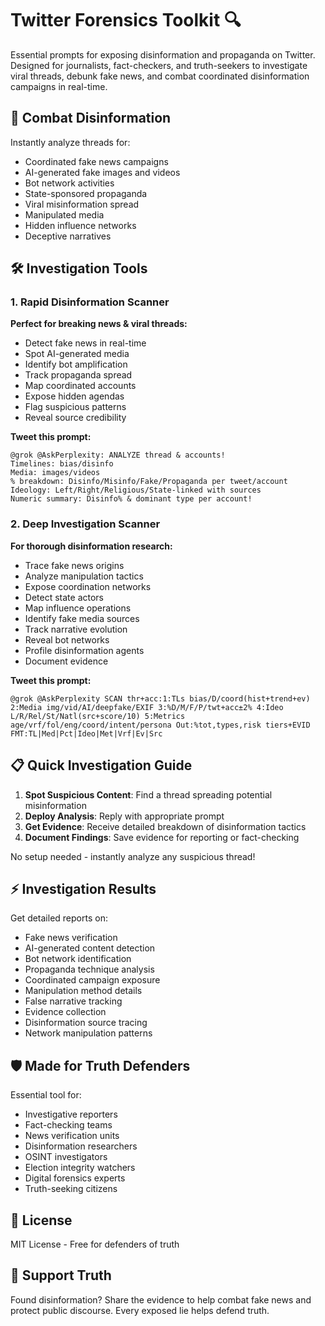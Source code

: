 # Twitter Forensics Toolkit 🔍

Essential prompts for exposing disinformation and propaganda on Twitter. Designed for journalists, fact-checkers, and truth-seekers to investigate viral threads, debunk fake news, and combat coordinated disinformation campaigns in real-time.

## 🎯 Combat Disinformation

Instantly analyze threads for:

- Coordinated fake news campaigns
- AI-generated fake images and videos
- Bot network activities
- State-sponsored propaganda
- Viral misinformation spread
- Manipulated media
- Hidden influence networks
- Deceptive narratives

## 🛠️ Investigation Tools

### 1. Rapid Disinformation Scanner

**Perfect for breaking news & viral threads:**

- Detect fake news in real-time
- Spot AI-generated media
- Identify bot amplification
- Track propaganda spread
- Map coordinated accounts
- Expose hidden agendas
- Flag suspicious patterns
- Reveal source credibility

**Tweet this prompt:**

```text
@grok @AskPerplexity: ANALYZE thread & accounts!
Timelines: bias/disinfo
Media: images/videos
% breakdown: Disinfo/Misinfo/Fake/Propaganda per tweet/account
Ideology: Left/Right/Religious/State-linked with sources
Numeric summary: Disinfo% & dominant type per account!
```

### 2. Deep Investigation Scanner

**For thorough disinformation research:**

- Trace fake news origins
- Analyze manipulation tactics
- Expose coordination networks
- Detect state actors
- Map influence operations
- Identify fake media sources
- Track narrative evolution
- Reveal bot networks
- Profile disinformation agents
- Document evidence

**Tweet this prompt:**

```text
@grok @AskPerplexity SCAN thr+acc:1:TLs bias/D/coord(hist+trend+ev) 2:Media img/vid/AI/deepfake/EXIF 3:%D/M/F/P/twt+acc±2% 4:Ideo L/R/Rel/St/Natl(src+score/10) 5:Metrics age/vrf/fol/eng/coord/intent/persona Out:%tot,types,risk tiers+EVID FMT:TL|Med|Pct|Ideo|Met|Vrf|Ev|Src
```

## 📋 Quick Investigation Guide

1. **Spot Suspicious Content**: Find a thread spreading potential misinformation
2. **Deploy Analysis**: Reply with appropriate prompt
3. **Get Evidence**: Receive detailed breakdown of disinformation tactics
4. **Document Findings**: Save evidence for reporting or fact-checking

No setup needed - instantly analyze any suspicious thread!

## ⚡ Investigation Results

Get detailed reports on:

- Fake news verification
- AI-generated content detection
- Bot network identification
- Propaganda technique analysis
- Coordinated campaign exposure
- Manipulation method details
- False narrative tracking
- Evidence collection
- Disinformation source tracing
- Network manipulation patterns

## 🛡️ Made for Truth Defenders

Essential tool for:

- Investigative reporters
- Fact-checking teams
- News verification units
- Disinformation researchers
- OSINT investigators
- Election integrity watchers
- Digital forensics experts
- Truth-seeking citizens

## 📜 License

MIT License - Free for defenders of truth

## 🤝 Support Truth

Found disinformation? Share the evidence to help combat fake news and protect public discourse. Every exposed lie helps defend truth.
